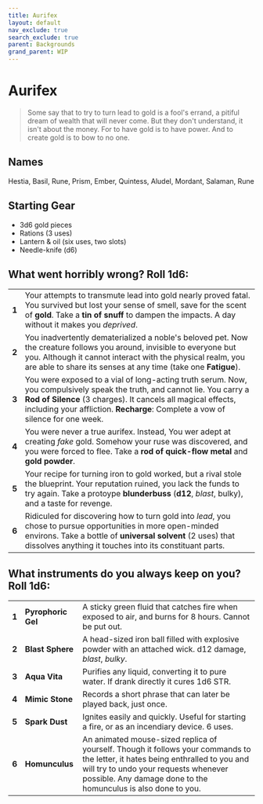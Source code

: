 ```yaml
---
title: Aurifex
layout: default
nav_exclude: true
search_exclude: true
parent: Backgrounds
grand_parent: WIP
---
```


# Aurifex

> Some say that to try to turn lead to gold is a fool's errand, a pitiful dream of wealth that will never come. But they don't understand, it isn't about the money. For to have gold is to have power. And to create gold is to bow to no one.

## Names
Hestia, Basil, Rune, Prism, Ember, Quintess, Aludel, Mordant, Salaman, Rune

## Starting Gear

- 3d6 gold pieces
- Rations (3 uses)
- Lantern & oil (six uses, two slots)
- Needle-knife (d6)

## What went horribly wrong? Roll 1d6:

|       |                                                                                                                                                                                                                                                                                                                              |
| ----- | ---------------------------------------------------------------------------------------------------------------------------------------------------------------------------------------------------------------------------------------------------------------------------------------------------------------------------- |
| **1** | Your attempts to transmute lead into gold nearly proved fatal. You survived but lost your sense of smell, save for the scent of **gold**. Take a **tin of snuff** to dampen the impacts. A day without it makes you _deprived_.                       |
| **2** | You inadvertently dematerialized a noble's beloved pet. Now the creature follows you around, invisible to everyone but you. Although it cannot interact with the physical realm, you are able to share its senses at any time (take one **Fatigue**).      |
| **3** | You were exposed to a vial of long-acting truth serum. Now, you compulsively speak the truth, and cannot lie. You carry a **Rod of Silence** (3 charges). It cancels all magical effects, including your affliction. **Recharge**: Complete a vow of silence for one week.    |
| **4** | You were never a true aurifex. Instead, You wer adept at creating _fake_ gold. Somehow your ruse was discovered, and you were forced to flee. Take a **rod of quick-flow metal** and **gold powder**.                                |
| **5** | Your recipe for turning iron to gold worked, but a rival stole the blueprint. Your reputation ruined, you lack the funds to try again. Take a protoype **blunderbuss** (**d12**, _blast_, bulky), and a taste for revenge.         |
| **6** | Ridiculed for discovering how to turn gold into _lead_, you chose to pursue opportunities in more open-minded environs. Take a bottle of **universal solvent** (2 uses) that dissolves anything it touches into its constituant parts. |

## What instruments do you always keep on you? Roll 1d6:

|       |                      |                                                                                                                                                                                                                                           |
| ----- | -------------------- | ----------------------------------------------------------------------------------------------------------------------------------------------------------------------------------------------------------------------------------------- |
| **1** | **Pyrophoric Gel** | A sticky green fluid that catches fire when exposed to air, and burns for 8 hours. Cannot be put out.  |
| **2** | **Blast Sphere**  | A head-sized iron ball filled with explosive powder with an attached wick. d12 damage, _blast_, _bulky_.    |
| **3** | **Aqua Vita**     | Purifies any liquid, converting it to pure water. If drank directly it cures 1d6 STR. | 
| **4** | **Mimic Stone**      | Records a short phrase that can later be played back, just once.              |
| **5** | **Spark Dust** | Ignites easily and quickly. Useful for starting a fire, or as an incendiary device. 6 uses.           |
| **6** | **Homunculus**       | An animated mouse-sized replica of yourself. Though it follows your commands to the letter, it hates being enthralled to you and will try to undo your requests whenever possible. Any damage done to the homunculus is also done to you. |